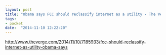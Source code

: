 ```yaml
---
layout: post
title: "Obama says FCC should reclassify internet as a utility - The Verge"
tags:
- pocket
date:  "2014-11-10 12:22:20"
---
```


http://www.theverge.com/2014/11/10/7185933/fcc-should-reclassify-internet-as-utility-obama-says

